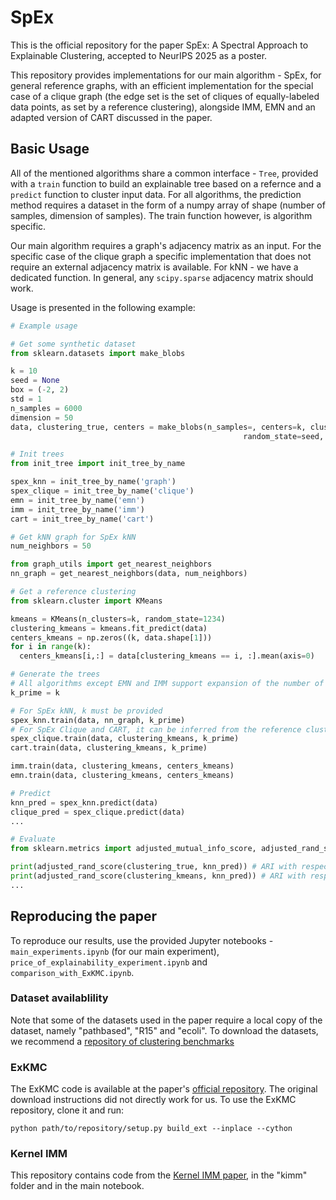 # SpEx

This is the official repository for the paper SpEx: A Spectral Approach to Explainable Clustering, accepted to NeurIPS 2025 as a poster.

This repository provides implementations for our main algorithm - SpEx, for general reference graphs, with an efficient implementation for the special case of a clique graph (the edge set is the set of cliques of equally-labeled data points, as set by a reference clustering), alongside IMM, EMN and an adapted version of CART discussed in the paper. 

## Basic Usage

All of the mentioned algorithms share a common interface - `Tree`, provided with a `train` function to build an explainable tree based on a refernce and a `predict` function to cluster input data. For all algorithms, the prediction method requires a dataset in the form of a numpy array of shape (number of samples, dimension of samples). The train function however, is algorithm specific. 

Our main algorithm requires a graph's adjacency matrix as an input. For the specific case of the clique graph a specific implementation that does not require an external adjacency matrix is available. For kNN - we have a dedicated function. In general, any `scipy.sparse` adjacency matrix should work.

Usage is presented in the following example:

```python
# Example usage

# Get some synthetic dataset
from sklearn.datasets import make_blobs

k = 10
seed = None
box = (-2, 2)
std = 1
n_samples = 6000
dimension = 50
data, clustering_true, centers = make_blobs(n_samples=, centers=k, cluster_std=std,
                                                    random_state=seed, n_features=dimension, center_box=box, return_centers=True)

# Init trees
from init_tree import init_tree_by_name

spex_knn = init_tree_by_name('graph')
spex_clique = init_tree_by_name('clique')
emn = init_tree_by_name('emn')
imm = init_tree_by_name('imm')
cart = init_tree_by_name('cart')

# Get kNN graph for SpEx kNN
num_neighbors = 50

from graph_utils import get_nearest_neighbors
nn_graph = get_nearest_neighbors(data, num_neighbors)

# Get a reference clustering
from sklearn.cluster import KMeans

kmeans = KMeans(n_clusters=k, random_state=1234)
clustering_kmeans = kmeans.fit_predict(data)
centers_kmeans = np.zeros((k, data.shape[1]))
for i in range(k):
  centers_kmeans[i,:] = data[clustering_kmeans == i, :].mean(axis=0)

# Generate the trees
# All algorithms except EMN and IMM support expansion of the number of clusters beyond the ground truth (k)
k_prime = k 

# For SpEx kNN, k must be provided
spex_knn.train(data, nn_graph, k_prime) 
# For SpEx Clique and CART, it can be inferred from the reference clustering (default is None).
spex_clique.train(data, clustering_kmeans, k_prime)
cart.train(data, clustering_kmeans, k_prime)

imm.train(data, clustering_kmeans, centers_kmeans)
emn.train(data, clustering_kmeans, centers_kmeans)

# Predict
knn_pred = spex_knn.predict(data)
clique_pred = spex_clique.predict(data)
...

# Evaluate
from sklearn.metrics import adjusted_mutual_info_score, adjusted_rand_score

print(adjusted_rand_score(clustering_true, knn_pred)) # ARI with respect to ground truth
print(adjusted_rand_score(clustering_kmeans, knn_pred)) # ARI with respect to reference clustering
...

```

## Reproducing the paper

To reproduce our results, use the provided Jupyter notebooks - `main_experiments.ipynb` (for our main experiment), `price_of_explainability_experiment.ipynb` and `comparison_with_ExKMC.ipynb`.

### Dataset availablility 

Note that some of the datasets used in the paper require a local copy of the dataset, namely "pathbased", "R15" and "ecoli". To download the datasets, we recommend a [repository of clustering benchmarks](https://github.com/deric/clustering-benchmark)

### ExKMC 

The ExKMC code is available at the paper's [official repository](https://github.com/navefr/ExKMC). The original download instructions did not directly work for us. To use the ExKMC repository, clone it and run: 

`python path/to/repository/setup.py build_ext --inplace --cython`

### Kernel IMM

This repository contains code from the [Kernel IMM paper](https://openreview.net/forum?id=FAGtjl7HOw&noteId=ojbtGqOTg8), in the "kimm" folder and in the main notebook.